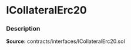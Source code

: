 # ICollateralErc20

### Description <a id="description"></a>

**Source:** contracts/interfaces/ICollateralErc20.sol

